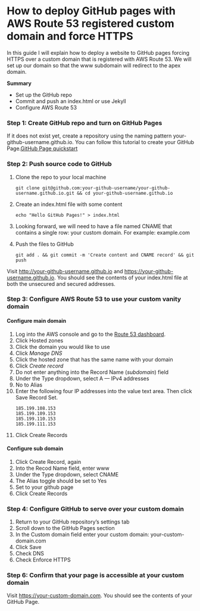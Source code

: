 # How to deploy GitHub pages with AWS Route 53 registered custom domain and force HTTPS
In this guide I will explain how to deploy a website to GitHub pages forcing HTTPS over a custom domain that is registered with AWS Route 53. We will set up our domain so that the www subdomain will redirect to the apex domain.

**Summary**
- Set up the GitHub repo
- Commit and push an index.html or use Jekyll
- Configure AWS Route 53
### Step 1: Create GitHub repo and turn on GitHub Pages
If it does not exist yet, create a repository using the naming pattern your-github-username.github.io. You can follow this tutorial to create your GitHub Page.[GitHub Page quickstart](https://docs.github.com/en/pages/quickstart)
### Step 2: Push source code to GitHub

1. Clone the repo to your local machine

    `git clone git@github.com:your-github-username/your-github-username.github.io.git && cd your-github-username.github.io`
2. Create an index.html file with some content

    `echo "Hello GitHub Pages!" > index.html`
3. Looking forward, we will need to have a file named CNAME that contains a single row: your custom domain. For example: example.com

4. Push the files to GitHub

    `git add . && git commit -m 'Create content and CNAME record' && git push`

Visit http://your-github-username.github.io and https://your-github-username.github.io. You should see the contents of your index.html file at both the unsecured and secured addresses.

### Step 3: Configure AWS Route 53 to use your custom vanity domain
#### Configure main domain
1. Log into the AWS console and go to the [Route 53 dashboard](https://us-east-1.console.aws.amazon.com/route53/v2/home#Dashboard).
2. Click Hosted zones
3. Click the domain you would like to use
4. Click *Manage DNS*
5. Click the hosted zone that has the same name with your domain
6. Click *Create record*
7. Do not enter anything into the Record Name (*subdomain*) field
8. Under the Type dropdown, select A — IPv4 addresses
9. No to Alias 
10. Enter the following four IP addresses into the value text area. Then click Save Record Set.
	```
    185.199.108.153
    185.199.109.153
    185.199.110.153
    185.199.111.153
    ```
11. Click Create Records

#### Configure sub domain
1. Click Create Record, again
2. Into the Recod Name field, enter www
3. Under the Type dropdown, select CNAME
4. The Alias toggle should be set to Yes
5. Set to your github page
6. Click Create Records

### Step 4: Configure GitHub to serve over your custom domain
1. Return to your GitHub repository’s settings tab
2. Scroll down to the GitHub Pages section
3. In the Custom domain field enter your custom domain: your-custom-domain.com
4. Click Save
5. Check DNS
6. Check Enforce HTTPS

### Step 6: Confirm that your page is accessible at your custom domain
Visit https://your-custom-domain.com. You should see the contents of your GitHub Page.

